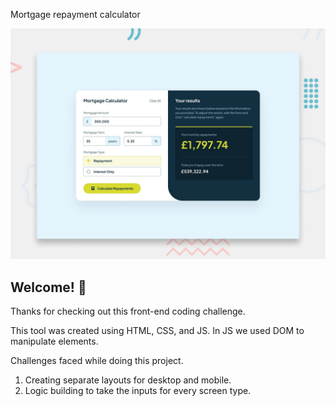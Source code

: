 Mortgage repayment calculator

![Design preview for the Mortgage repayment calculator coding challenge](./preview.jpg)

## Welcome! 👋

Thanks for checking out this front-end coding challenge.

This tool was created using HTML, CSS, and JS. In JS we used DOM to manipulate elements. 

Challenges faced while doing this project. 

1) Creating separate layouts for desktop and mobile.
2) Logic building to take the inputs for every screen type.

